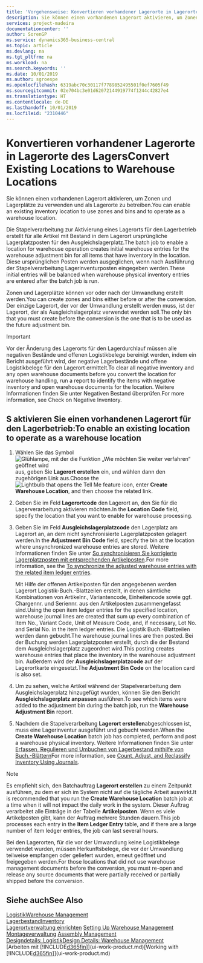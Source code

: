 ```yaml
---
title: 'Vorgehensweise: Konvertieren vorhandener Lagerorte in Lagerorte des Lagers | Microsoft Docs'
description: Sie können einen vorhandenen Lagerort aktivieren, um Zonen und Lagerplätze zu verwenden und als Lagerorte zu betreiben.
services: project-madeira
documentationcenter: ''
author: SorenGP
ms.service: dynamics365-business-central
ms.topic: article
ms.devlang: na
ms.tgt_pltfrm: na
ms.workload: na
ms.search.keywords: ''
ms.date: 10/01/2019
ms.author: sgroespe
ms.openlocfilehash: 6319abc70c30117f7789852495501f0ef7605f49
ms.sourcegitcommit: 02e704bc3e01d62072144919774f1244c42827e4
ms.translationtype: HT
ms.contentlocale: de-DE
ms.lasthandoff: 10/01/2019
ms.locfileid: "2310446"
---
```

# <a name="convert-existing-locations-to-warehouse-locations"></a><span data-ttu-id="cec63-103">Konvertieren vorhandener Lagerorte in Lagerorte des Lagers</span><span class="sxs-lookup"><span data-stu-id="cec63-103">Convert Existing Locations to Warehouse Locations</span></span>
<span data-ttu-id="cec63-104">Sie können einen vorhandenen Lagerort aktivieren, um Zonen und Lagerplätze zu verwenden und als Lagerorte zu betreiben.</span><span class="sxs-lookup"><span data-stu-id="cec63-104">You can enable an existing inventory location to use zones and bins and to operate as a warehouse location.</span></span>  

<span data-ttu-id="cec63-105">Die Stapelverarbeitung zur Aktivierung eines Lagerorts für den Lagerbetrieb erstellt für alle Artikel mit Bestand in dem Lagerort ursprüngliche Lagerplatzposten für den Ausgleichslagerplatz.</span><span class="sxs-lookup"><span data-stu-id="cec63-105">The batch job to enable a location for warehouse operation creates initial warehouse entries for the warehouse adjustment bin for all items that have inventory in the location.</span></span> <span data-ttu-id="cec63-106">Diese ursprünglichen Posten werden ausgeglichen, wenn nach Ausführung der Stapelverarbeitung Lagerinventurposten eingegeben werden.</span><span class="sxs-lookup"><span data-stu-id="cec63-106">These initial entries will be balanced when warehouse physical inventory entries are entered after the batch job is run.</span></span>  

<span data-ttu-id="cec63-107">Zonen und Lagerplätze können vor oder nach der Umwandlung erstellt werden.</span><span class="sxs-lookup"><span data-stu-id="cec63-107">You can create zones and bins either before or after the conversion.</span></span> <span data-ttu-id="cec63-108">Der einzige Lagerort, der vor der Umwandlung erstellt werden muss, ist der Lagerort, der als Ausgleichslagerplatz verwendet werden soll.</span><span class="sxs-lookup"><span data-stu-id="cec63-108">The only bin that you must create before the conversion is the one that is to be used as the future adjustment bin.</span></span>  

> [!IMPORTANT]  
>  <span data-ttu-id="cec63-109">Vor der Änderung des Lagerorts für den Lagerdurchlauf müssen alle negativen Bestände und offenen Logistikbelege bereinigt werden, indem ein Bericht ausgeführt wird, der negative Lagerbestände und offene Logistikbelege für den Lagerort ermittelt.</span><span class="sxs-lookup"><span data-stu-id="cec63-109">To clear all negative inventory and any open warehouse documents before you convert the location for warehouse handling, run a report to identify the items with negative inventory and open warehouse documents for the location.</span></span> <span data-ttu-id="cec63-110">Weitere Informationen finden Sie unter Negativen Bestand überprüfen.</span><span class="sxs-lookup"><span data-stu-id="cec63-110">For more information, see Check on Negative Inventory.</span></span>  

## <a name="to-enable-an-existing-location-to-operate-as-a-warehouse-location"></a><span data-ttu-id="cec63-111">S aktivieren Sie einen vorhandenen Lagerort für den Lagerbetrieb:</span><span class="sxs-lookup"><span data-stu-id="cec63-111">To enable an existing location to operate as a warehouse location</span></span>  
1.  <span data-ttu-id="cec63-112">Wählen Sie das Symbol ![Glühlampe, mit der die Funktion „Wie möchten Sie weiter verfahren“ geöffnet wird](media/ui-search/search_small.png "Wie möchten Sie weiter verfahren?") aus, geben Sie **Lagerort erstellen** ein, und wählen dann den zugehörigen Link aus.</span><span class="sxs-lookup"><span data-stu-id="cec63-112">Choose the ![Lightbulb that opens the Tell Me feature](media/ui-search/search_small.png "Tell me what you want to do") icon, enter **Create Warehouse Location**, and then choose the related link.</span></span>  
2.  <span data-ttu-id="cec63-113">Geben Sie im Feld **Lagerortcode** den Lagerort an, den Sie für die Lagerverarbeitung aktivieren möchten.</span><span class="sxs-lookup"><span data-stu-id="cec63-113">In the **Location Code** field, specify the location that you want to enable for warehouse processing.</span></span>  
3.  <span data-ttu-id="cec63-114">Geben Sie im Feld **Ausgleichslagerplatzcode** den Lagerplatz am Lagerort an, an dem nicht synchronisierte Lagerplatzposten gelagert werden.</span><span class="sxs-lookup"><span data-stu-id="cec63-114">In the **Adjustment Bin Code** field, specify the bin at the location where unsynchronized warehouse entries are stored.</span></span> <span data-ttu-id="cec63-115">Weitere Informationen finden Sie unter [So synchronisieren Sie korrigierte Lagerplatzposten mit entsprechenden Artikelposten](inventory-how-count-adjust-reclassify.md#to-synchronize-the-adjusted-warehouse-entries-with-the-related-item-ledger-entries).</span><span class="sxs-lookup"><span data-stu-id="cec63-115">For more information, see the [To synchronize the adjusted warehouse entries with the related item ledger entries](inventory-how-count-adjust-reclassify.md#to-synchronize-the-adjusted-warehouse-entries-with-the-related-item-ledger-entries).</span></span>  

    <span data-ttu-id="cec63-116">Mit Hilfe der offenen Artikelposten für den angegebenen werden Lagerort Logistik-Buch.-Blattzeilen erstellt, in denen sämtliche Kombinationen von Artikelnr., Variantencode, Einheitencode sowie ggf. Chargennr. und Seriennr. aus den Artikelposten zusammengefasst sind.</span><span class="sxs-lookup"><span data-stu-id="cec63-116">Using the open item ledger entries for the specified location, warehouse journal lines are created that sum up every combination of Item No., Variant Code, Unit of Measure Code, and, if necessary, Lot No. and Serial No. in the item ledger entries.</span></span> <span data-ttu-id="cec63-117">Die Logistik Buch.-Blattzeilen werden dann gebucht.</span><span class="sxs-lookup"><span data-stu-id="cec63-117">The warehouse journal lines are then posted.</span></span> <span data-ttu-id="cec63-118">Bei der Buchung werden Lagerplatzposten erstellt, durch die der Bestand dem Ausgleichslagerplatz zugeordnet wird.</span><span class="sxs-lookup"><span data-stu-id="cec63-118">This posting creates warehouse entries that place the inventory in the warehouse adjustment bin.</span></span> <span data-ttu-id="cec63-119">Außerdem wird der **Ausgleichslagerplatzcode** auf der Lagerortkarte eingesetzt.</span><span class="sxs-lookup"><span data-stu-id="cec63-119">The **Adjustment Bin Code** on the location card is also set.</span></span>  

4.  <span data-ttu-id="cec63-120">Um zu sehen, welche Artikel während der Stapelverarbeitung dem Ausgleichslagerplatz hinzugefügt wurden, können Sie den Bericht  **Ausgleichslagerplatz anpassen** ausführen.</span><span class="sxs-lookup"><span data-stu-id="cec63-120">To see which items were added to the adjustment bin during the batch job, run the **Warehouse Adjustment Bin** report.</span></span>  
5.  <span data-ttu-id="cec63-121">Nachdem die Stapelverarbeitung   **Lagerort erstellen**abgeschlossen ist, muss eine Lagerinventur ausgeführt und gebucht werden.</span><span class="sxs-lookup"><span data-stu-id="cec63-121">When the **Create Warehouse Location** batch job has completed, perform and post a warehouse physical inventory.</span></span> <span data-ttu-id="cec63-122">Weitere Informationen finden Sie unter [Erfassen, Regulieren und Umbuchen von Lagerbestand mithilfe von Buch.-Blättern](inventory-how-count-adjust-reclassify.md)</span><span class="sxs-lookup"><span data-stu-id="cec63-122">For more information, see [Count, Adjust, and Reclassify Inventory Using Journals](inventory-how-count-adjust-reclassify.md).</span></span>  

> [!NOTE]  
>  <span data-ttu-id="cec63-123">Es empfiehlt sich, den Batchauftrag **Lagerort erstellen** zu einem Zeitpunkt ausführen, zu dem er sich im System nicht auf die tägliche Arbeit auswirkt.</span><span class="sxs-lookup"><span data-stu-id="cec63-123">It is recommended that you run the **Create Warehouse Location** batch job at a time when it will not impact the daily work in the system.</span></span> <span data-ttu-id="cec63-124">Dieser Auftrag verarbeitet alle Einträge in der Tabelle **Artikelposten**. Wenn es viele Artikelposten gibt, kann der Auftrag mehrere Stunden dauern.</span><span class="sxs-lookup"><span data-stu-id="cec63-124">This job processes each entry in the **Item Ledger Entry** table, and if there are a large number of item ledger entries, the job can last several hours.</span></span>  

 <span data-ttu-id="cec63-125">Bei den Lagerorten, für die vor der Umwandlung keine Logistikbelege verwendet wurden, müssen Herkunftsbelege, die vor der Umwandlung teilweise empfangen oder geliefert wurden, erneut geöffnet und freigegeben werden.</span><span class="sxs-lookup"><span data-stu-id="cec63-125">For those locations that did not use warehouse management documents before the conversion, you must re-open and release any source documents that were partially received or partially shipped before the conversion.</span></span>  

## <a name="see-also"></a><span data-ttu-id="cec63-126">Siehe auch</span><span class="sxs-lookup"><span data-stu-id="cec63-126">See Also</span></span>  
[<span data-ttu-id="cec63-127">Logistik</span><span class="sxs-lookup"><span data-stu-id="cec63-127">Warehouse Management</span></span>](warehouse-manage-warehouse.md)  
[<span data-ttu-id="cec63-128">Lagerbestand</span><span class="sxs-lookup"><span data-stu-id="cec63-128">Inventory</span></span>](inventory-manage-inventory.md)  
<span data-ttu-id="cec63-129">[Lagerortverwaltung einrichten](warehouse-setup-warehouse.md)   </span><span class="sxs-lookup"><span data-stu-id="cec63-129">[Setting Up Warehouse Management](warehouse-setup-warehouse.md)   </span></span>  
<span data-ttu-id="cec63-130">[Montageverwaltung](assembly-assemble-items.md)  </span><span class="sxs-lookup"><span data-stu-id="cec63-130">[Assembly Management](assembly-assemble-items.md)  </span></span>  
[<span data-ttu-id="cec63-131">Designdetails: Logistik</span><span class="sxs-lookup"><span data-stu-id="cec63-131">Design Details: Warehouse Management</span></span>](design-details-warehouse-management.md)  
<span data-ttu-id="cec63-132">[Arbeiten mit [!INCLUDE[d365fin](includes/d365fin_md.md)]](ui-work-product.md)</span><span class="sxs-lookup"><span data-stu-id="cec63-132">[Working with [!INCLUDE[d365fin](includes/d365fin_md.md)]](ui-work-product.md)</span></span>
